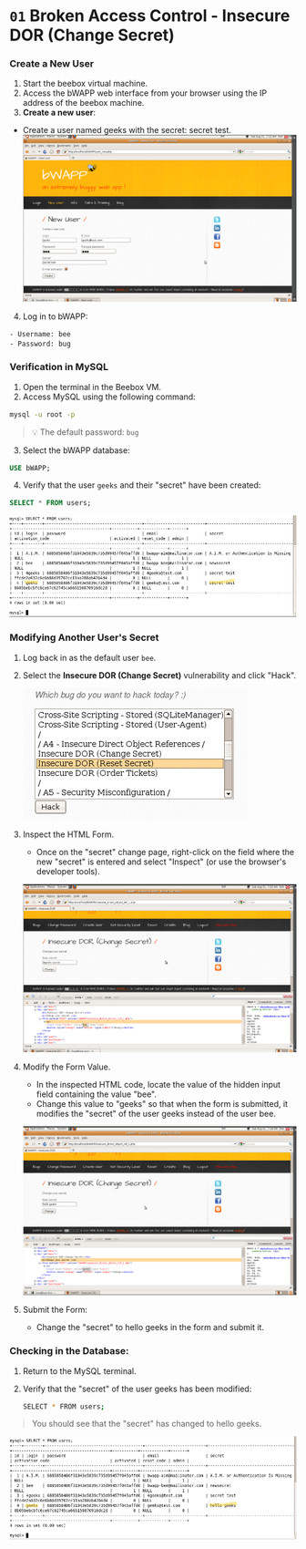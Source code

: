 # `01` Broken Access Control - Insecure DOR (Change Secret)

### **Create a New User**

1. Start the beebox virtual machine.
2. Access the bWAPP web interface from your browser using the IP address of the beebox machine.
3. **Create a new user**:
  - Create a user named geeks with the secret: secret test.  
  ![image 1](../../.learn/assets/usergeeks.png)
4. Log in to bWAPP:

```bash
- Username: bee
- Password: bug
```

### **Verification in MySQL**

1. Open the terminal in the Beebox VM.
2. Access MySQL using the following command:

```bash
mysql -u root -p
```

> 💡 The default password: `bug`

3. Select the bWAPP database:

```sql
USE bWAPP;
```

4. Verify that the user `geeks` and their "secret" have been created:

```sql
SELECT * FROM users;
```
  
![image 2](../../.learn/assets/mysqlsecrettest.png)

### **Modifying Another User's Secret**

1. Log back in as the default user `bee`.
2. Select the **Insecure DOR (Change Secret)** vulnerability and click "Hack".

   ![image 3](../../.learn/assets/hack.png)

3. Inspect the HTML Form.

   - Once on the "secret" change page, right-click on the field where the new "secret" is entered and select "Inspect" (or use the browser's developer tools).

   ![image 4](../../.learn/assets/htmlbeeuser.png)

4. Modify the Form Value.

   - In the inspected HTML code, locate the value of the hidden input field containing the value "bee".
   - Change this value to "geeks" so that when the form is submitted, it modifies the "secret" of the user geeks instead of the user bee.

   ![image 5](../../.learn/assets/htmlvalue.png)

5. Submit the Form:

   - Change the "secret" to hello geeks in the form and submit it.


### **Checking in the Database:**

1. Return to the MySQL terminal.
2. Verify that the "secret" of the user geeks has been modified:

    ```bash
    SELECT * FROM users;
    ```

> You should see that the "secret" has changed to hello geeks.

![image 6](../../.learn/assets/secretgeeks.png)


